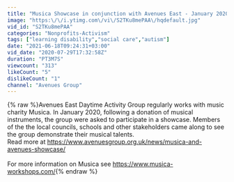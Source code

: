 ```yaml
---
title: "Musica Showcase in conjunction with Avenues East - January 2020."
image: "https:\/\/i.ytimg.com\/vi\/S2TKu8mePAA\/hqdefault.jpg"
vid_id: "S2TKu8mePAA"
categories: "Nonprofits-Activism"
tags: ["learning disability","social care","autism"]
date: "2021-06-18T09:24:31+03:00"
vid_date: "2020-07-29T17:32:58Z"
duration: "PT3M7S"
viewcount: "313"
likeCount: "5"
dislikeCount: "1"
channel: "Avenues Group"
---
```

{% raw %}Avenues East Daytime Activity Group regularly works with music charity Musica. In January 2020, following a donation of musical instruments, the group were asked to participate in a showcase. Members of the the local councils, schools and other stakeholders came along to see the group demonstrate their musical talents.<br />Read more at <a rel="nofollow" target="blank" href="https://www.avenuesgroup.org.uk/news/musica-and-avenues-showcase/">https://www.avenuesgroup.org.uk/news/musica-and-avenues-showcase/</a><br /><br />For more information on Musica see <a rel="nofollow" target="blank" href="https://www.musica-workshops.com/">https://www.musica-workshops.com/</a>{% endraw %}
